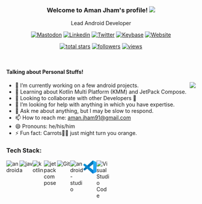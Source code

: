 <h3 align="center">
  Welcome to Aman Jham's profile! 
  <img src="https://media.giphy.com/media/hvRJCLFzcasrR4ia7z/giphy.gif" width="28">
</h3>

<p align='center'>
    Lead Android Developer
</p>

<!-- Social icons section -->
<p align='center'>
      <a href="https://androiddev.social/@amanjham" rel="me"><img src="https://custom-icon-badges.herokuapp.com/badge/-mastodon-black?style=for-the-badge&amp;logo=Mastodon&logoColor=white" alt="Mastodon"></a>
      <a href="https://www.linkedin.com/in/aman-jham-9436276a/"><img src="https://custom-icon-badges.herokuapp.com/badge/-LinkedIn-black?style=for-the-badge&amp;logo=Linkedin&logoColor=white" alt="Linkedin"></a>
      <a href="https://twitter.com/AMANJHAM"><img src="https://custom-icon-badges.herokuapp.com/badge/-Twitter-black?style=for-the-badge&amp;logo=twitter&logoColor=white" alt="Twitter"></a>
      <a href="https://keybase.io/amanjham"><img src="https://custom-icon-badges.herokuapp.com/badge/-Keybase-black?style=for-the-badge&logo=keybase&logoColor=white" alt="Keybase"></a>
      <a href="https://bento.me/amanjham"><img src="https://img.shields.io/badge/-Portfolio-black?style=for-the-badge&amp;logo=google-chrome&amp;logoColor=white" alt="Website"></a>
      <!-- <a href="mailto:aman.jham91@gmail.com"><img src="https://img.shields.io/badge/-Say%20Hi!-black?style=for-the-badge&amp;logo=gmail" alt="Mail"></a> -->
</p>


<!-- Stats icons section -->
<p align='center'>

  <a href="https://github.com/aman-jham?tab=repositories&sort=stargazers">
    <img alt="total stars" title="Total stars on GitHub" src="https://custom-icon-badges.herokuapp.com/badge/dynamic/json?logo=star&color=55960c&labelColor=488207&label=Stars&style=for-the-badge&query=%24.stars&url=https://api.github-star-counter.workers.dev/user/aman-jham"/></a>
  <a href="https://github.com/aman-jham?tab=followers">
    <img alt="followers" title="Follow me on Github" src="https://custom-icon-badges.herokuapp.com/github/followers/aman-jham?color=236ad3&labelColor=1155ba&style=for-the-badge&logo=person-add&label=Follow&logoColor=white"/></a>
 
  <a href="https://github.com/aman-jham">
    <img alt="views" title="GitHub profile views" src="https://enwj06txat9l677.m.pipedream.net"/>
  </a>

</p>

<br>

#### Talking about Personal Stuffs!

<img src='https://media.tenor.com/images/ccae3320ab522c1d09e041f1f7ffea74/tenor.gif' align='right'>

- 🔭 I’m currently working on a few android projects.
- 🌱 Learning about Kotlin Multi Platform (KMM) and JetPack Compose.
- 👯 Looking to collaborate with other Developers 🤘
- 🤔 I’m looking for help with anything in which you have expertise.
- 💬 Ask me about anything, but I may be slow to respond.
- 📫 How to reach me: aman.jham91@gmail.com
- 😄 Pronouns: he/his/him
- ⚡ Fun fact: Carrots🥕🥕 just might turn you orange.


### Tech Stack: 

<img align="left" src="https://www.vectorlogo.zone/logos/android/android-icon.svg" alt="android" width="35px"/>

<img align="left" src="https://www.vectorlogo.zone/logos/java/java-icon.svg" alt="java" width="35px"/>


<img align="left" src="https://www.vectorlogo.zone/logos/kotlinlang/kotlinlang-icon.svg" alt="kotlin" width="30px"/>

<img align="left" src="https://3.bp.blogspot.com/-VVp3WvJvl84/X0Vu6EjYqDI/AAAAAAAAPjU/ZOMKiUlgfg8ok8DY8Hc-ocOvGdB0z86AgCLcBGAsYHQ/s1600/jetpack%2Bcompose%2Bicon_RGB.png" alt="jetpackcompose" width="35px"/>

<!-- <img align="left" src="https://img.icons8.com/fluency/256/flutter.png" alt="flutter" width="35px"/>

<img align="left" src="https://img.icons8.com/color/256/dart.png" alt="dart" width="35px"/>

<img align="left" src="https://www.vectorlogo.zone/logos/ionicframework/ionicframework-icon.svg" alt="ionicframework" width="35px"/>

<img align="left" src="https://www.vectorlogo.zone/logos/reactjs/reactjs-icon.svg" alt="reactnative" width="35px"/> -->

<img align="left" alt="Git" width="35px" src="https://git-scm.com/images/logos/downloads/Git-Icon-1788C.png" />

<!-- <img align="left" src="https://www.vectorlogo.zone/logos/nodejs/nodejs-icon.svg" alt="nodejs" width="35px"/>

<img align="left" src="https://www.vectorlogo.zone/logos/python/python-icon.svg" alt="python" width="35px"/>

<img align="left" src="https://www.vectorlogo.zone/logos/php/php-icon.svg" alt="php" width="35px"/> -->

<!-- <br> -->

<img align="left" src="https://upload.wikimedia.org/wikipedia/commons/thumb/9/95/Android_Studio_Icon_3.6.svg/1900px-Android_Studio_Icon_3.6.svg.png" alt="android-studio" width="35px"/>


<img align="left" alt="Visual Studio Code" width="35px" src="https://raw.githubusercontent.com/github/explore/80688e429a7d4ef2fca1e82350fe8e3517d3494d/topics/visual-studio-code/visual-studio-code.png" />

<img align="left" alt="Visual Studio Code" alt="visual-studio" width="35px" src="https://img.icons8.com/?size=512&id=61466&format=png" />



<!-- <img align="left" alt="GitHub" width="35px" src="https://www.iconsdb.com/icons/preview/white/github-11-xxl.png" /> -->

<!-- <img align="left" alt="HTML5" width="35px" src="https://raw.githubusercontent.com/github/explore/80688e429a7d4ef2fca1e82350fe8e3517d3494d/topics/terminal/terminal.png" /> -->

<!-- <img align="left" src="https://www.vectorlogo.zone/logos/figma/figma-icon.svg" alt="figma" width="35px"/>

<img align="left" src="https://www.vectorlogo.zone/logos/firebase/firebase-icon.svg" alt="firebase" width="35px"/>

<img align="left" src="https://www.vectorlogo.zone/logos/jenkins/jenkins-icon.svg" alt="jenkins" width="35px"/> -->


<!-- <img align="left" src="https://www.vectorlogo.zone/logos/google_cloud/google_cloud-icon.svg" alt="google_cloud" width="35px"/> -->


<!-- <img align="left" src="https://www.vectorlogo.zone/logos/amazon_aws/amazon_aws-icon.svg" alt="amazon_aws" width="35px"/> -->

<!-- <img align="left" src="https://www.vectorlogo.zone/logos/gitlab/gitlab-icon.svg" alt="gitlab" width="35px"/> -->

<!-- <img align="left" src="https://www.vectorlogo.zone/logos/atlassian_jira/atlassian_jira-icon.svg" alt="atlassian_jira" width="35px"/> -->



<!-- <img align="left" src="https://www.vectorlogo.zone/logos/microsoft_azure/microsoft_azure-icon.svg" alt="microsoft_azure" width="35px"/> -->

<!-- <img align="left" src="https://seeklogo.com/images/A/aws-amplify-logo-D68DDB5AB1-seeklogo.com.png" alt="awsamplify" width="35px"/> -->

<br>
<br>
<br>
<br>


<!-- ![Aman's GitHub Stats](https://github-readme-stats.vercel.app/api?username=aman-jham&hide=[%22issues%22,%22contribs%22]&show_icons=true&title_color=fff&icon_color=79ff97&text_color=9f9f9f&bg_color=151515) -->